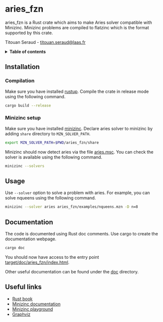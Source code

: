 # aries_fzn

aries_fzn is a Rust crate which aims to make Aries solver compatible with Minizinc. Minizinc problems are compiled to flatzinc which is the format supported by this crate.

Titouan Seraud - [titouan.seraud@laas.fr](mailto:titouan.seraud\@laas.fr) <!-- titouan.seraud@insa-toulouse.fr -->

<details>
<summary><b>Table of contents</b></summary>

- [Installation](#installation)
- [Usage](#usage)
- [Documentation](#documentation)
- [Useful links](#useful-links)
</details>

## Installation

### Compilation
Make sure you have installed [rustup](https://rustup.rs/). Compile the crate in release mode using the following command.
```bash
cargo build --release
```

### Minizinc setup
Make sure you have installed [minizinc](https://www.minizinc.org/).
Declare aries solver to minizinc by adding `share` directory to `MZN_SOLVER_PATH`.
```bash
export MZN_SOLVER_PATH=$PWD/aries_fzn/share
```

Minizinc should now detect aries via the file [aries.msc](share/aries.msc). You can check the solver is available using the following command.
```bash
minizinc --solvers
```


## Usage
Use `--solver` option to solve a problem with aries. For example, you can solve nqueens using the following command.
```bash
minizinc --solver aries aries_fzn/examples/nqueens.mzn -D n=8
```


## Documentation
The code is documented using Rust doc comments. Use cargo to create the documentation webpage.
```bash
cargo doc
```
You should now have access to the entry point [target/doc/aries_fzn/index.html](../target/doc/aries_fzn/index.html).

Other useful documentation can be found under the [doc](doc) directory.


## Useful links
 - [Rust book](https://doc.rust-lang.org/stable/book/)
 - [Minizinc documentation](https://docs.minizinc.dev/en/stable/index.html)
 - [Minizinc playground](https://play.minizinc.dev/)
 - [Graphviz](https://graphviz.org/)